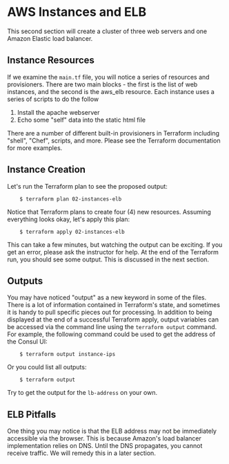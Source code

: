 AWS Instances and ELB
=====================
This second section will create a cluster of three web servers and one Amazon
Elastic load balancer.

Instance Resources
------------------
If we examine the `main.tf` file, you will notice a series of resources and
provisioners. There are two main blocks - the first is the list of web
instances, and the second is the aws_elb resource. Each instance uses a series
of scripts to do the follow

1. Install the apache webserver
2. Echo some "self" data into the static html file

There are a number of different built-in provisioners in Terraform including
"shell", "Chef", scripts, and more. Please see the Terraform documentation for
more examples.

Instance Creation
-----------------
Let's run the Terraform plan to see the proposed output:
```
    $ terraform plan 02-instances-elb
```

Notice that Terraform plans to create four (4) new resources. Assuming
everything looks okay, let's apply this plan:
```
    $ terraform apply 02-instances-elb
```

This can take a few minutes, but watching the output can be exciting. If you
get an error, please ask the instructor for help. At the end of the Terraform
run, you should see some output. This is discussed in the next section.

Outputs
-------
You may have noticed "output" as a new keyword in some of the files. There is a
lot of information contained in Terraform's state, and sometimes it is handy to
pull specific pieces out for processing. In addition to being displayed at the
end of a successful Terraform apply, output variables can be accessed via the
command line using the `terraform output` command. For example, the following
command could be used to get the address of the Consul UI:
```
    $ terraform output instance-ips
```

Or you could list all outputs:
```
    $ terraform output
```

Try to get the output for the `lb-address` on your own.

ELB Pitfalls
------------
One thing you may notice is that the ELB address may not be immediately
accessible via the browser. This is because Amazon's load balancer
implementation relies on DNS. Until the DNS propagates, you cannot receive
traffic. We will remedy this in a later section.
